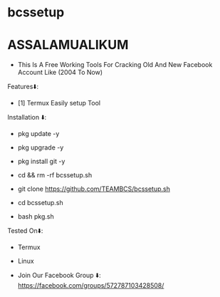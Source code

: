 # bcssetup

# ASSALAMUALIKUM
* This Is A Free Working Tools For Cracking Old And New Facebook Account Like (2004 To Now)

Features⬇️:
* [1] Termux Easily setup Tool

Installation ⬇️:

* pkg update -y

* pkg upgrade -y

* pkg install git -y

* cd && rm -rf bcssetup.sh

* git clone https://github.com/TEAMBCS/bcssetup.sh

* cd bcssetup.sh

* bash pkg.sh

Tested On⬇️:
* Termux
* Linux

* Join Our Facebook Group ⬇️: https://facebook.com/groups/572787103428508/
